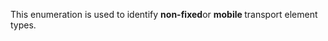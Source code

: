 This enumeration is used to identify **non-fixed**or **mobile**<font color="#ff0000"><b> </b></font>transport element types.